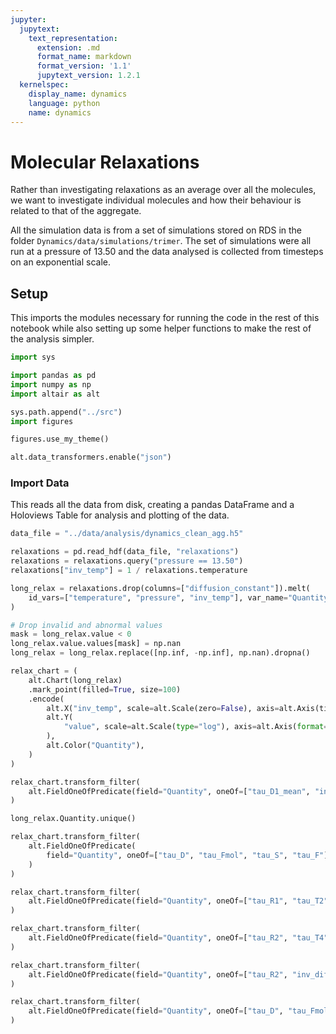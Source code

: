 ```yaml
---
jupyter:
  jupytext:
    text_representation:
      extension: .md
      format_name: markdown
      format_version: '1.1'
      jupytext_version: 1.2.1
  kernelspec:
    display_name: dynamics
    language: python
    name: dynamics
---
```


Molecular Relaxations
===========

Rather than investigating relaxations as an average over all the molecules, we want to investigate individual molecules and how their behaviour is related to that of the aggregate.

All the simulation data is from a set of simulations stored on RDS
in the folder `Dynamics/data/simulations/trimer`.
The set of simulations were all run at a pressure of 13.50
and the data analysed is collected from timesteps on an exponential scale.


## Setup

This imports the modules necessary for running the code in the rest of this notebook
while also setting up some helper functions to make the rest of the analysis simpler.

```python
import sys

import pandas as pd
import numpy as np
import altair as alt

sys.path.append("../src")
import figures

figures.use_my_theme()

alt.data_transformers.enable("json")
```

### Import Data

This reads all the data from disk,
creating a pandas DataFrame and
a Holoviews Table for analysis and plotting of the data.

```python
data_file = "../data/analysis/dynamics_clean_agg.h5"
```

```python
relaxations = pd.read_hdf(data_file, "relaxations")
relaxations = relaxations.query("pressure == 13.50")
relaxations["inv_temp"] = 1 / relaxations.temperature
```

```python
long_relax = relaxations.drop(columns=["diffusion_constant"]).melt(
    id_vars=["temperature", "pressure", "inv_temp"], var_name="Quantity"
)

# Drop invalid and abnormal values
mask = long_relax.value < 0
long_relax.value.values[mask] = np.nan
long_relax = long_relax.replace([np.inf, -np.inf], np.nan).dropna()
```

```python
relax_chart = (
    alt.Chart(long_relax)
    .mark_point(filled=True, size=100)
    .encode(
        alt.X("inv_temp", scale=alt.Scale(zero=False), axis=alt.Axis(title="1/T")),
        alt.Y(
            "value", scale=alt.Scale(type="log"), axis=alt.Axis(format="e", title="")
        ),
        alt.Color("Quantity"),
    )
)
```

```python
relax_chart.transform_filter(
    alt.FieldOneOfPredicate(field="Quantity", oneOf=["tau_D1_mean", "inv_diffusion"])
)
```

```python
long_relax.Quantity.unique()
```

```python
relax_chart.transform_filter(
    alt.FieldOneOfPredicate(
        field="Quantity", oneOf=["tau_D", "tau_Fmol", "tau_S", "tau_F"]
    )
)
```

```python
relax_chart.transform_filter(
    alt.FieldOneOfPredicate(field="Quantity", oneOf=["tau_R1", "tau_T2"])
)
```

```python
relax_chart.transform_filter(
    alt.FieldOneOfPredicate(field="Quantity", oneOf=["tau_R2", "tau_T4"])
)
```

```python
relax_chart.transform_filter(
    alt.FieldOneOfPredicate(field="Quantity", oneOf=["tau_R2", "inv_diffusion"])
)
```

```python
relax_chart.transform_filter(
    alt.FieldOneOfPredicate(field="Quantity", oneOf=["tau_D", "tau_Fmol"])
)
```

